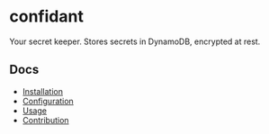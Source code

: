 confidant
=========

Your secret keeper. Stores secrets in DynamoDB, encrypted at rest.

Docs
----

* [Installation](https://lyft.github.io/basics/install)
* [Configuration](https://lyft.github.io/basics/configuration)
* [Usage](https://lyft.github.io/basics/using_confidant/)
* [Contribution](https://lyft.github.io/advanced/contributing/)
